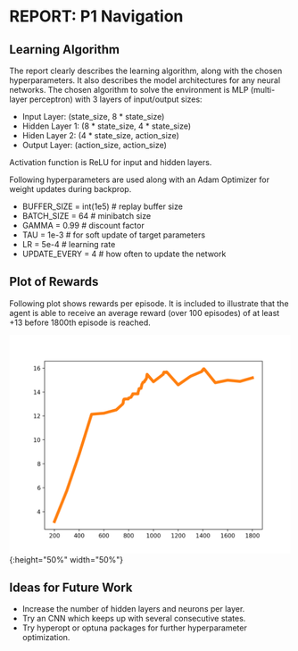 # REPORT: P1 Navigation


## Learning Algorithm

The report clearly describes the learning algorithm, along with the chosen hyperparameters. It also describes the model architectures for any neural networks.
The chosen algorithm to solve the environment is MLP (multi-layer perceptron) with 3 layers of input/output sizes:

- Input Layer: (state_size, 8 * state_size)
- Hidden Layer 1: (8 * state_size, 4 * state_size)
- Hiden Layer 2: (4 * state_size, action_size)
- Output Layer: (action_size, action_size)

Activation function is ReLU for input and hidden layers.

Following hyperparameters are used along with an Adam Optimizer for weight updates during backprop.

- BUFFER_SIZE = int(1e5)  # replay buffer size
- BATCH_SIZE = 64         # minibatch size
- GAMMA = 0.99            # discount factor
- TAU = 1e-3              # for soft update of target parameters
- LR = 5e-4               # learning rate 
- UPDATE_EVERY = 4        # how often to update the network


## Plot of Rewards
	
Following plot shows rewards per episode. It is included to illustrate that the agent is able to receive an average reward (over 100 episodes) of at least +13 before 1800th episode is reached.

![Score per episode](./score.png?raw=true){:height="50%" width="50%"}

## Ideas for Future Work

- Increase the number of hidden layers and neurons per layer.
- Try an CNN which keeps up with several consecutive states.
- Try hyperopt or optuna packages for further hyperparameter optimization.

